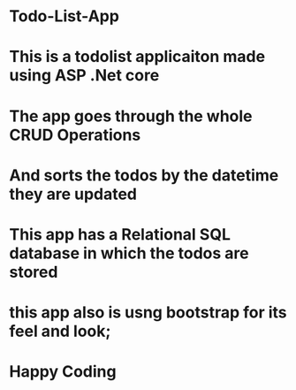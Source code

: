 # Todo-List-App

# This is a todolist applicaiton made using ASP .Net core

# The app goes through the whole CRUD Operations

# And sorts the todos by the datetime they are updated

# This app has a Relational SQL database in which the todos are stored

# this app also is usng bootstrap for its feel and look;

# Happy Coding
